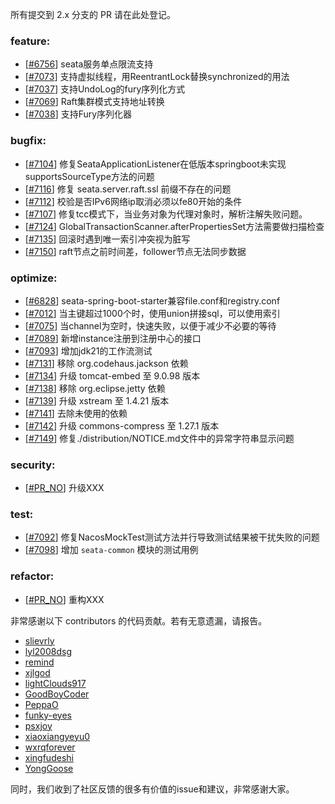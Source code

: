 所有提交到 2.x 分支的 PR 请在此处登记。

<!-- 请根据PR的类型添加 `变更记录` 到以下对应位置(feature/bugfix/optimize/test) 下 -->

### feature:

- [[#6756](https://github.com/apache/incubator-seata/pull/6756)] seata服务单点限流支持
- [[#7073](https://github.com/apache/incubator-seata/pull/7073)] 支持虚拟线程，用ReentrantLock替换synchronized的用法
- [[#7037](https://github.com/apache/incubator-seata/pull/7037)] 支持UndoLog的fury序列化方式
- [[#7069](https://github.com/apache/incubator-seata/pull/7069)] Raft集群模式支持地址转换
- [[#7038](https://github.com/apache/incubator-seata/pull/7038)] 支持Fury序列化器

### bugfix:

- [[#7104](https://github.com/apache/incubator-seata/pull/7104)] 修复SeataApplicationListener在低版本springboot未实现supportsSourceType方法的问题
- [[#7116](https://github.com/apache/incubator-seata/pull/7116)] 修复 seata.server.raft.ssl 前缀不存在的问题
- [[#7112](https://github.com/apache/incubator-seata/pull/7112)] 校验是否IPv6网络ip取消必须以fe80开始的条件
- [[#7107](https://github.com/apache/incubator-seata/pull/7107)] 修复tcc模式下，当业务对象为代理对象时，解析注解失败问题。
- [[#7124](https://github.com/apache/incubator-seata/pull/7124)] GlobalTransactionScanner.afterPropertiesSet方法需要做扫描检查
- [[#7135](https://github.com/apache/incubator-seata/pull/7135)] 回滚时遇到唯一索引冲突视为脏写
- [[#7150](https://github.com/apache/incubator-seata/pull/7150)] raft节点之前时间差，follower节点无法同步数据

### optimize:

- [[#6828](https://github.com/apache/incubator-seata/pull/6828)] seata-spring-boot-starter兼容file.conf和registry.conf
- [[#7012](https://github.com/apache/incubator-seata/pull/7012)] 当主键超过1000个时，使用union拼接sql，可以使用索引
- [[#7075](https://github.com/apache/incubator-seata/pull/7075)] 当channel为空时，快速失败，以便于减少不必要的等待
- [[#7089](https://github.com/apache/incubator-seata/pull/7089)] 新增instance注册到注册中心的接口
- [[#7093](https://github.com/apache/incubator-seata/pull/7093)] 增加jdk21的工作流测试
- [[#7131](https://github.com/apache/incubator-seata/pull/7131)] 移除 org.codehaus.jackson 依赖
- [[#7134](https://github.com/apache/incubator-seata/pull/7134)] 升级 tomcat-embed 至 9.0.98 版本
- [[#7138](https://github.com/apache/incubator-seata/pull/7138)] 移除 org.eclipse.jetty 依赖
- [[#7139](https://github.com/apache/incubator-seata/pull/7139)] 升级 xstream 至 1.4.21 版本
- [[#7141](https://github.com/apache/incubator-seata/pull/7141)] 去除未使用的依赖
- [[#7142](https://github.com/apache/incubator-seata/pull/7142)] 升级 commons-compress 至 1.27.1 版本
- [[#7149](https://github.com/apache/incubator-seata/pull/7149)] 修复./distribution/NOTICE.md文件中的异常字符串显示问题


### security:

- [[#PR_NO](https://github.com/apache/incubator-seata/pull/PR_NO)] 升级XXX

### test:

- [[#7092](https://github.com/apache/incubator-seata/pull/7092)] 修复NacosMockTest测试方法并行导致测试结果被干扰失败的问题
- [[#7098](https://github.com/apache/incubator-seata/pull/7098)] 增加 `seata-common` 模块的测试用例

### refactor:

- [[#PR_NO](https://github.com/apache/incubator-seata/pull/PR_NO)] 重构XXX

非常感谢以下 contributors 的代码贡献。若有无意遗漏，请报告。

<!-- 请确保您的 GitHub ID 在以下列表中 -->

- [slievrly](https://github.com/slievrly)
- [lyl2008dsg](https://github.com/lyl2008dsg)
- [remind](https://github.com/remind)
- [xjlgod](https://github.com/xjlgod)
- [lightClouds917](https://github.com/lightClouds917)
- [GoodBoyCoder](https://github.com/GoodBoyCoder)
- [PeppaO](https://github.com/PeppaO)
- [funky-eyes](https://github.com/funky-eyes)
- [psxjoy](https://github.com/psxjoy)
- [xiaoxiangyeyu0](https://github.com/xiaoxiangyeyu0)
- [wxrqforever](https://github.com/wxrqforever)
- [xingfudeshi](https://github.com/xingfudeshi)
- [YongGoose](https://github.com/YongGoose)

同时，我们收到了社区反馈的很多有价值的issue和建议，非常感谢大家。
